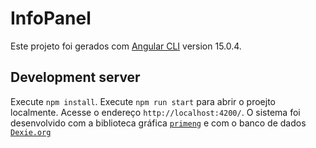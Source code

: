 # InfoPanel

Este projeto foi gerados com [Angular CLI](https://github.com/angular/angular-cli) version 15.0.4.

## Development server

Execute `npm install`.
Execute `npm run start` para abrir o proejto localmente. Acesse o endereço `http://localhost:4200/`.
O sistema foi desenvolvido com a biblioteca gráfica [`primeng`](https://primeng.org) e com o banco de dados [`Dexie.org`](https://dexie.org)


